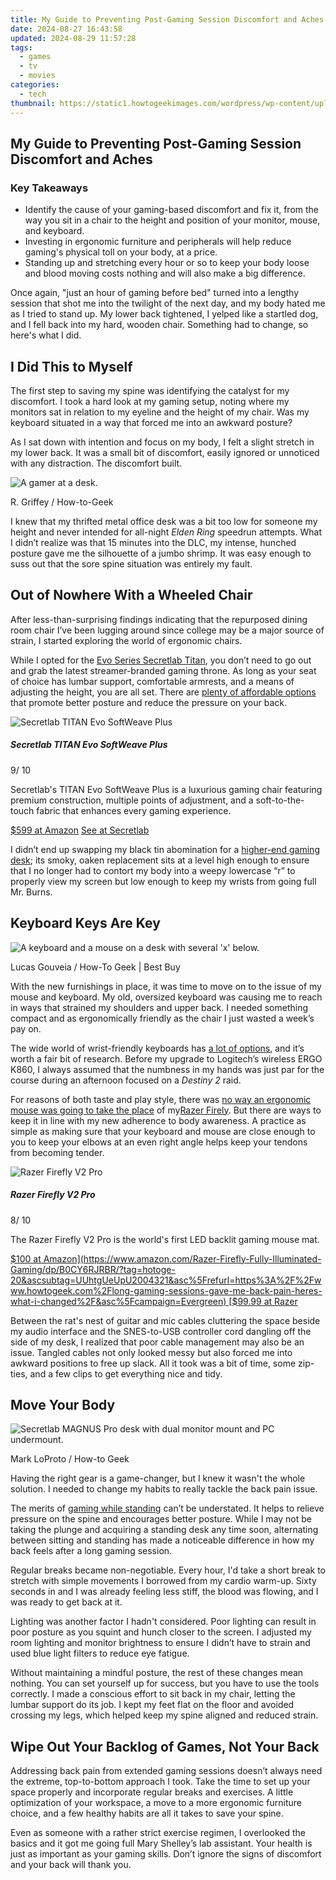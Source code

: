 ```yaml
---
title: My Guide to Preventing Post-Gaming Session Discomfort and Aches
date: 2024-08-27 16:43:58
updated: 2024-08-29 11:57:28
tags:
  - games
  - tv
  - movies
categories:
  - tech
thumbnail: https://static1.howtogeekimages.com/wordpress/wp-content/uploads/2024/06/shutterstock_2364760115-1.jpg
---
```


## My Guide to Preventing Post-Gaming Session Discomfort and Aches

### Key Takeaways

* Identify the cause of your gaming-based discomfort and fix it, from the way you sit in a chair to the height and position of your monitor, mouse, and keyboard.
* Investing in ergonomic furniture and peripherals will help reduce gaming's physical toll on your body, at a price.
* Standing up and stretching every hour or so to keep your body loose and blood moving costs nothing and will also make a big difference.

 Once again, "just an hour of gaming before bed" turned into a lengthy session that shot me into the twilight of the next day, and my body hated me as I tried to stand up. My lower back tightened, I yelped like a startled dog, and I fell back into my hard, wooden chair. Something had to change, so here's what I did.

##  I Did This to Myself

 The first step to saving my spine was identifying the catalyst for my discomfort. I took a hard look at my gaming setup, noting where my monitors sat in relation to my eyeline and the height of my chair. Was my keyboard situated in a way that forced me into an awkward posture?

 As I sat down with intention and focus on my body, I felt a slight stretch in my lower back. It was a small bit of discomfort, easily ignored or unnoticed with any distraction. The discomfort built.

![A gamer at a desk.](https://static1.howtogeekimages.com/wordpress/wp-content/uploads/2024/07/desk-1.png) 

R. Griffey / How-to-Geek

 I knew that my thrifted metal office desk was a bit too low for someone my height and never intended for all-night _Elden Ring_ speedrun attempts. What I didn’t realize was that 15 minutes into the DLC, my intense, hunched posture gave me the silhouette of a jumbo shrimp. It was easy enough to suss out that the sore spine situation was entirely my fault.

##  Out of Nowhere With a Wheeled Chair

 After less-than-surprising findings indicating that the repurposed dining room chair I’ve been lugging around since college may be a major source of strain, I started exploring the world of ergonomic chairs.

 While I opted for the [Evo Series Secretlab Titan](https://android-location-track.techidaily.com/how-to-track-lava-blaze-2-5g-by-phone-number-drfone-by-drfone-virtual-android/), you don’t need to go out and grab the latest streamer-branded gaming throne. As long as your seat of choice has lumbar support, comfortable armrests, and a means of adjusting the height, you are all set. There are [plenty of affordable options](https://youtube-zero.techidaily.com/tylish-profiles-easy-downloads/) that promote better posture and reduce the pressure on your back.

![Secretlab TITAN Evo SoftWeave Plus](https://static1.howtogeekimages.com/wordpress/wp-content/uploads/2023/12/secretlab-titan-evo-softweave-plus.png) 

#####  Secretlab TITAN Evo SoftWeave Plus

9/ 10 

Secretlab's TITAN Evo SoftWeave Plus is a luxurious gaming chair featuring premium construction, multiple points of adjustment, and a soft-to-the-touch fabric that enhances every gaming experience.

[$599 at Amazon](https://www.amazon.com/Secretlab-Titan-BLACK3-SoftWeave-Gaming/dp/B0CR6FDFDX/?tag=hotoge-20&ascsubtag=UUhtgUeUpU2004321&asc%5Frefurl=https%3A%2F%2Fwww.howtogeek.com%2Flong-gaming-sessions-gave-me-back-pain-heres-what-i-changed%2F&asc%5Fcampaign=Evergreen) [See at Secretlab](https://secretlab.co/products/titan-evo-2022-series?sku=XL22SW-CHARCBLU) 

 I didn’t end up swapping my black tin abomination for a [higher-end gaming desk](https://some-techniques.techidaily.com/in-2024-funimate-pro-apk-a-complete-guide/); its smoky, oaken replacement sits at a level high enough to ensure that I no longer had to contort my body into a weepy lowercase “r” to properly view my screen but low enough to keep my wrists from going full Mr. Burns.

##  Keyboard Keys Are Key

![A keyboard and a mouse on a desk with several 'x' below.](https://static1.howtogeekimages.com/wordpress/wp-content/uploads/2024/06/a-keyboard-and-a-mouse-on-a-desk-with-several-x-below.jpg) 

Lucas Gouveia / How-To Geek | Best Buy

 With the new furnishings in place, it was time to move on to the issue of my mouse and keyboard. My old, oversized keyboard was causing me to reach in ways that strained my shoulders and upper back. I needed something compact and as ergonomically friendly as the chair I just wasted a week’s pay on.

 The wide world of wrist-friendly keyboards has [a lot of options](https://vp-tips.techidaily.com/auroras-dynamic-range-feature-a-detailed-perspective/), and it’s worth a fair bit of research. Before my upgrade to Logitech’s wireless ERGO K860, I always assumed that the numbness in my hands was just par for the course during an afternoon focused on a _Destiny 2_ raid.

 For reasons of both taste and play style, there was [no way an ergonomic mouse was going to take the place](https://fox-that.techidaily.com/step-by-step-guide-to-disable-cross-device-connection-for-airpods-on-apple-ecosystem/) of my[Razer Firely](https://facebook-video-content.techidaily.com/updated-your-2023-guide-best-applications-for-downloading-lite-facebook-videos-for-2024/). But there are ways to keep it in line with my new adherence to body awareness. A practice as simple as making sure that your keyboard and mouse are close enough to you to keep your elbows at an even right angle helps keep your tendons from becoming tender.

![Razer Firefly V2 Pro](https://static1.howtogeekimages.com/wordpress/wp-content/uploads/2024/05/81xmmfr00wl-_ac_sl1500_.jpg) 

#####  Razer Firefly V2 Pro

8/ 10 

The Razer Firefly V2 Pro is the world's first LED backlit gaming mouse mat.

[$100 at Amazon](https://www.amazon.com/Razer-Firefly-Fully-Illuminated-Gaming/dp/B0CY6RJRBR/?tag=hotoge-20&ascsubtag=UUhtgUeUpU2004321&asc%5Frefurl=https%3A%2F%2Fwww.howtogeek.com%2Flong-gaming-sessions-gave-me-back-pain-heres-what-i-changed%2F&asc%5Fcampaign=Evergreen) [$99.99 at Razer](https://razer.a9yw.net/c/156932/642901/10229?subId1=UUhtgUeUpU2004321&subId2=ehtg&u=https%3A%2F%2Fwww.razer.com%2Fgaming-mouse-mats%2Frazer-firefly-v2-pro) 

 Between the rat's nest of guitar and mic cables cluttering the space beside my audio interface and the SNES-to-USB controller cord dangling off the side of my desk, I realized that poor cable management may also be an issue. Tangled cables not only looked messy but also forced me into awkward positions to free up slack. All it took was a bit of time, some zip-ties, and a few clips to get everything nice and tidy.

##  Move Your Body

![Secretlab MAGNUS Pro desk with dual monitor mount and PC undermount.](https://static1.howtogeekimages.com/wordpress/wp-content/uploads/wm/2024/01/secretlab-magnus-pro-pc-hero.jpg) 

Mark LoProto / How-to Geek

 Having the right gear is a game-changer, but I knew it wasn't the whole solution. I needed to change my habits to really tackle the back pain issue.

 The merits of [gaming while standing](https://screen-mirror.techidaily.com/in-2024-how-to-do-xiaomi-redmi-note-12-pro-5g-screen-sharing-drfone-by-drfone-android/) can’t be understated. It helps to relieve pressure on the spine and encourages better posture. While I may not be taking the plunge and acquiring a standing desk any time soon, alternating between sitting and standing has made a noticeable difference in how my back feels after a long gaming session.

 Regular breaks became non-negotiable. Every hour, I'd take a short break to stretch with simple movements I borrowed from my cardio warm-up. Sixty seconds in and I was already feeling less stiff, the blood was flowing, and I was ready to get back at it.

 Lighting was another factor I hadn't considered. Poor lighting can result in poor posture as you squint and hunch closer to the screen. I adjusted my room lighting and monitor brightness to ensure I didn’t have to strain and used blue light filters to reduce eye fatigue.

 Without maintaining a mindful posture, the rest of these changes mean nothing. You can set yourself up for success, but you have to use the tools correctly. I made a conscious effort to sit back in my chair, letting the lumbar support do its job. I kept my feet flat on the floor and avoided crossing my legs, which helped keep my spine aligned and reduced strain.

##  Wipe Out Your Backlog of Games, Not Your Back

 Addressing back pain from extended gaming sessions doesn’t always need the extreme, top-to-bottom approach I took. Take the time to set up your space properly and incorporate regular breaks and exercises. A little optimization of your workspace, a move to a more ergonomic furniture choice, and a few healthy habits are all it takes to save your spine.

 Even as someone with a rather strict exercise regimen, I overlooked the basics and it got me going full Mary Shelley’s lab assistant. Your health is just as important as your gaming skills. Don’t ignore the signs of discomfort and your back will thank you.

<ins class="adsbygoogle"
     style="display:block"
     data-ad-format="autorelaxed"
     data-ad-client="ca-pub-7571918770474297"
     data-ad-slot="1223367746"></ins>



<ins class="adsbygoogle"
     style="display:block"
     data-ad-client="ca-pub-7571918770474297"
     data-ad-slot="8358498916"
     data-ad-format="auto"
     data-full-width-responsive="true"></ins>
